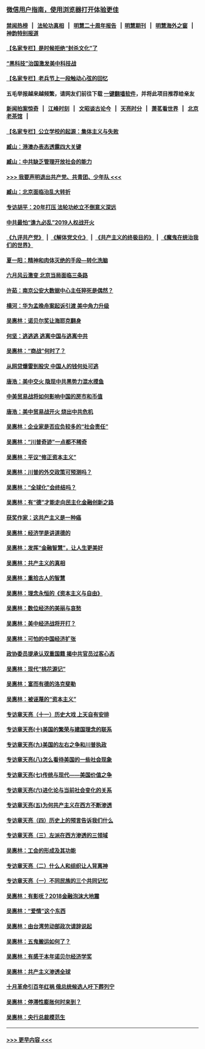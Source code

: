 ### [微信用户指南，使用浏览器打开体验更佳](https://github.com/gfw-breaker/banned-news1/blob/master/indexes/wechat-guide.md?t=0)
#### [禁闻热榜](热点新闻.md?t=0)  &nbsp;&nbsp;|&nbsp;&nbsp; [法轮功真相](https://github.com/gfw-breaker/truth/blob/master/README.md?t=0) &nbsp;&nbsp;|&nbsp;&nbsp; [明慧二十周年报告](https://github.com/gfw-breaker/mh-reports/blob/master/README.md?t=0) &nbsp;&nbsp;|&nbsp;&nbsp;[明慧期刊](https://github.com/gfw-breaker/mh-qikan) &nbsp;&nbsp;|&nbsp;&nbsp; [明慧海外之窗](https://github.com/gfw-breaker/mh-news/blob/master/README.md?t=0) &nbsp;&nbsp;|&nbsp;&nbsp; [神韵特别报道](https://github.com/gfw-breaker/mh-news/blob/master/shenyun.md?t=0)
#### [【名家专栏】是时候拒绝“封杀文化”了](../pages/nsc423/n11814093.md?t=02111255) 
#### [“黑科技”治国激发美中科技战](../pages/nsc423/n11638056.md?t=02111255) 
#### [【名家专栏】老兵节上一段触动心弦的回忆](../pages/nsc423/n11646016.md?t=02111255) 
#### 五毛举报越来越频繁，请网友们前往下载 [一键翻墙软件](https://github.com/gfw-breaker/ssr-accounts)，并将此项目推荐给亲友
#### [新闻拍案惊奇](https://github.com/gfw-breaker/banned-news1/blob/master/pages/link4.md) &nbsp;&nbsp;|&nbsp;&nbsp; [江峰时刻](https://github.com/gfw-breaker/banned-news1/blob/master/pages/link4.md) &nbsp;&nbsp;|&nbsp;&nbsp; [文昭谈古论今](https://github.com/gfw-breaker/banned-news1/blob/master/pages/link4.md) &nbsp;&nbsp;|&nbsp;&nbsp; [天亮时分](https://github.com/gfw-breaker/banned-news1/blob/master/pages/link4.md) &nbsp;&nbsp;|&nbsp;&nbsp; [萧茗看世界](https://github.com/gfw-breaker/banned-news1/blob/master/pages/link4.md) &nbsp;&nbsp;|&nbsp;&nbsp; [北京老茶馆](https://github.com/gfw-breaker/banned-news1/blob/master/pages/link4.md) &nbsp;&nbsp;|&nbsp;&nbsp; 
#### [【名家专栏】公立学校的起源：集体主义与失败](../pages/nsc423/n11601833.md?t=02111255) 
#### [臧山：港澳办表态透露四大关键](../pages/nsc423/n11421628.md?t=02111255) 
#### [臧山：中共缺乏管理开放社会的能力](../pages/nsc423/n11407457.md?t=02111255) 
#### [>>> 我要声明退出共产党、共青团、少年队 <<<](https://github.com/begood0513/goodnews/blob/master/quit/letter.md) 
#### [臧山：北京面临治乱大转折](../pages/nsc423/n11406895.md?t=02111255) 
#### [专访胡平：20年打压 法轮功屹立不倒意义深远](../pages/nsc423/n11398800.md?t=02111255) 
#### [中共最怕“逢九必乱”2019人权战开火](../pages/nsc423/n11385248.md?t=02111255) 
#### [《九评共产党》](https://github.com/begood0513/9ping.md/blob/master/README.md) &nbsp;|&nbsp; [《解体党文化》](../../../../jtdwh.md/blob/master/README.md)  &nbsp;|&nbsp; [《共产主义的终极目的》](../../../../gczydzjmd.md/blob/master/README.md) &nbsp;|&nbsp; [《魔鬼在统治我们的世界》](../../../../mgztzwmdsj.md/blob/master/README.md) 
#### [夏一阳：精神和肉体灭绝的手段—转化洗脑](../pages/nsc423/n11368250.md?t=02111255) 
#### [六月风云激变 北京当局面临三条路](../pages/nsc423/n11313668.md?t=02111255) 
#### [许茹：南京公安大数据中心主任猝死是偶然？](../pages/nsc423/n11064744.md?t=02111255) 
#### [横河：华为孟晚舟案起诉引渡 美中角力升级](../pages/nsc423/n11027230.md?t=02111255) 
#### [吴惠林：诺贝尔奖让海耶克翻身](../pages/nsc423/n10890049.md?t=02111255) 
#### [何坚：逃逃逃 逃离中国与逃离中共](../pages/nsc423/n10592891.md?t=02111255) 
#### [吴惠林：“商战”何时了？](../pages/nsc423/n10573558.md?t=02111255) 
#### [从网贷爆雷到股灾 中国人的钱何处可逃](../pages/nsc423/n10572800.md?t=02111255) 
#### [唐浩：美中交火 隐现中共黑势力混水摸鱼](../pages/nsc423/n10544040.md?t=02111255) 
#### [中美贸易战将如何影响中国的房市和币值](../pages/nsc423/n10543697.md?t=02111255) 
#### [唐浩：美中贸易战开火 烧出中共危机](../pages/nsc423/n10540126.md?t=02111255) 
#### [吴惠林：企业家是否应负较多的“社会责任”](../pages/nsc423/n10535022.md?t=02111255) 
#### [吴惠林：“川普奇迹”一点都不稀奇](../pages/nsc423/n10512808.md?t=02111255) 
#### [吴惠林：平议“修正资本主义”](../pages/nsc423/n10495724.md?t=02111255) 
#### [吴惠林：川普的外交政策可预测吗？](../pages/nsc423/n10462387.md?t=02111255) 
#### [吴惠林：“全球化”会终结吗？](../pages/nsc423/n10452838.md?t=02111255) 
#### [吴惠林：有“德”才能走向民主化金融创新之路](../pages/nsc423/n10432292.md?t=02111255) 
#### [获奖作家：这共产主义是一种癌](../pages/nsc423/n10431541.md?t=02111255) 
#### [吴惠林：经济学是讲道德的](../pages/nsc423/n10398014.md?t=02111255) 
#### [吴惠林：发挥“金融智慧”，让人生更美好](../pages/nsc423/n10375019.md?t=02111255) 
#### [吴惠林：共产主义的真相](../pages/nsc423/n10351394.md?t=02111255) 
#### [吴惠林：重拾古人的智慧](../pages/nsc423/n10337691.md?t=02111255) 
#### [吴惠林：理念永恒的《资本主义与自由》](../pages/nsc423/n10316274.md?t=02111255) 
#### [吴惠林：数位经济的美丽与哀愁](../pages/nsc423/n10292946.md?t=02111255) 
#### [吴惠林：美中经济战将开打？](../pages/nsc423/n10258825.md?t=02111255) 
#### [吴惠林：可怕的中国经济扩张](../pages/nsc423/n10219147.md?t=02111255) 
#### [政协委员提承认双重国籍 揭中共官员过客心态](../pages/nsc423/n10208809.md?t=02111255) 
#### [吴惠林：现代“桃花源记”](../pages/nsc423/n10185234.md?t=02111255) 
#### [吴惠林：富而有德的洛克斐勒](../pages/nsc423/n10142264.md?t=02111255) 
#### [吴惠林：被诬蔑的“资本主义”](../pages/nsc423/n10124816.md?t=02111255) 
#### [专访章天亮（十一）历史大戏 上天自有安排](../pages/nsc423/n10094905.md?t=02111255) 
#### [专访章天亮(十)美国的繁荣与建国理念的联系](../pages/nsc423/n10094899.md?t=02111255) 
#### [专访章天亮(九)美国的左右之争和川普执政](../pages/nsc423/n10094889.md?t=02111255) 
#### [专访章天亮(八)怎么看待美国的一些社会现象](../pages/nsc423/n10094857.md?t=02111255) 
#### [专访章天亮(七)传统与现代——美国价值之争](../pages/nsc423/n10093140.md?t=02111255) 
#### [专访章天亮(六)进化论与当前社会变化的关系](../pages/nsc423/n10092036.md?t=02111255) 
#### [专访章天亮(五)为何共产主义在西方不断渗透](../pages/nsc423/n10083620.md?t=02111255) 
#### [专访章天亮（四）历史上的预言告诉我们什么](../pages/nsc423/n10083606.md?t=02111255) 
#### [专访章天亮（三）左派在西方渗透的三领域](../pages/nsc423/n10081115.md?t=02111255) 
#### [吴惠林：工会的形成及其功能](../pages/nsc423/n10080633.md?t=02111255) 
#### [专访章天亮（二）什么人和组织让人背离神](../pages/nsc423/n10076637.md?t=02111255) 
#### [专访章天亮（一）不同民族的三个共同记忆](../pages/nsc423/n10074188.md?t=02111255) 
#### [吴惠林：有影呒？2018金融泡沫大地震](../pages/nsc423/n10040534.md?t=02111255) 
#### [吴惠林：“爱情”这个东西](../pages/nsc423/n10019423.md?t=02111255) 
#### [吴惠林：由台湾劳动部政次请辞说起](../pages/nsc423/n9979679.md?t=02111255) 
#### [吴惠林：五鬼搬运如何了？](../pages/nsc423/n9925338.md?t=02111255) 
#### [吴惠林：有感于本年诺贝尔经济学奖](../pages/nsc423/n9871883.md?t=02111255) 
#### [吴惠林：共产主义渗透全球](../pages/nsc423/n9812748.md?t=02111255) 
#### [十月革命引百年红祸 俄总统候选人吁下葬列宁](../pages/nsc423/n9810182.md?t=02111255) 
#### [吴惠林：停滞性膨胀何时来到？](../pages/nsc423/n9764136.md?t=02111255) 
#### [吴惠林：央行总裁模范生](../pages/nsc423/n9728134.md?t=02111255) 

----
#### [ >>> 更早内容 <<< ](../indexes/nsc423-earlier.md)
